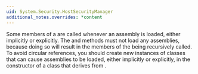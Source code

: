 ```yaml
---
uid: System.Security.HostSecurityManager
additional_notes.overrides: *content
---
```


<p>Some members of a <xref href="System.Security.HostSecurityManager"></xref> are called whenever an assembly is loaded, either implicitly or explicitly. The <xref href="System.Security.HostSecurityManager.ProvideAssemblyEvidence(System.Reflection.Assembly,System.Security.Policy.Evidence)"></xref> and <xref href="System.Security.HostSecurityManager.ProvideAppDomainEvidence(System.Security.Policy.Evidence)"></xref> methods must not load any assemblies, because doing so will result in the members of the <xref href="System.Security.HostSecurityManager"></xref> being recursively called. To avoid circular references, you should create new instances of classes that can cause assemblies to be loaded, either implicitly or explicitly, in the constructor of a class that derives from <xref href="System.Security.HostSecurityManager"></xref>.</p>


